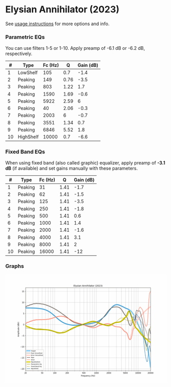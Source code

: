 # Elysian Annihilator (2023)
See [usage instructions](https://github.com/jaakkopasanen/AutoEq#usage) for more options and info.

### Parametric EQs
You can use filters 1-5 or 1-10. Apply preamp of -6.1 dB or -6.2 dB, respectively.

|   # | Type      |   Fc (Hz) |    Q |   Gain (dB) |
|-----|-----------|-----------|------|-------------|
|   1 | LowShelf  |       105 | 0.7  |        -1.4 |
|   2 | Peaking   |       149 | 0.76 |        -3.5 |
|   3 | Peaking   |       803 | 1.22 |         1.7 |
|   4 | Peaking   |      1590 | 1.69 |        -0.6 |
|   5 | Peaking   |      5922 | 2.59 |         6   |
|   6 | Peaking   |        40 | 2.06 |        -0.3 |
|   7 | Peaking   |      2003 | 6    |        -0.7 |
|   8 | Peaking   |      3551 | 1.34 |         0.7 |
|   9 | Peaking   |      6846 | 5.52 |         1.8 |
|  10 | HighShelf |     10000 | 0.7  |        -6.6 |

### Fixed Band EQs
When using fixed band (also called graphic) equalizer, apply preamp of **-3.1 dB** (if available) and set gains manually with these parameters.

|   # | Type    |   Fc (Hz) |    Q |   Gain (dB) |
|-----|---------|-----------|------|-------------|
|   1 | Peaking |        31 | 1.41 |        -1.7 |
|   2 | Peaking |        62 | 1.41 |        -1.5 |
|   3 | Peaking |       125 | 1.41 |        -3.5 |
|   4 | Peaking |       250 | 1.41 |        -1.8 |
|   5 | Peaking |       500 | 1.41 |         0.6 |
|   6 | Peaking |      1000 | 1.41 |         1.4 |
|   7 | Peaking |      2000 | 1.41 |        -1.6 |
|   8 | Peaking |      4000 | 1.41 |         3.1 |
|   9 | Peaking |      8000 | 1.41 |         2   |
|  10 | Peaking |     16000 | 1.41 |       -12   |

### Graphs
![](./Elysian%20Annihilator%20(2023).png)
